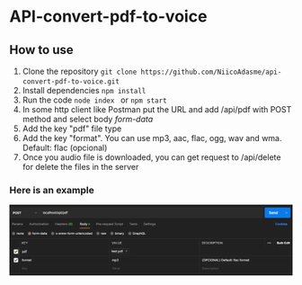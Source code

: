 # API-convert-pdf-to-voice

## How to use

1. Clone the repository
`` git clone https://github.com/NiicoAdasme/api-convert-pdf-to-voice.git ``
2. Install dependencies ``npm install``
3. Run the code 
``node index `` or ``npm start`` 
4. In some http client like Postman put the URL and add /api/pdf with POST method and select body *form-data*
5. Add the key "pdf" file type
6. Add the key "format". You can use mp3, aac, flac, ogg, wav and wma. Default: flac (opcional)
7. Once you audio file is downloaded, you can get request to /api/delete for delete the files in the server

### Here is an example
![Postman Rquest](https://github.com/NiicoAdasme/api-convert-pdf-to-voice/blob/main/src/assets/example.png?raw=true)
